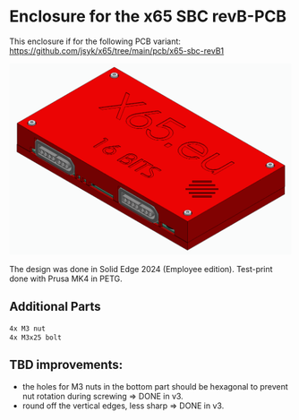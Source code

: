 Enclosure for the x65 SBC revB-PCB
=====================================

This enclosure if for the following PCB variant:
https://github.com/jsyk/x65/tree/main/pcb/x65-sbc-revB1

![Preview of the box](preview-box.png)

The design was done in Solid Edge 2024 (Employee edition).
Test-print done with Prusa MK4 in PETG.

## Additional Parts

    4x M3 nut
    4x M3x25 bolt

## TBD improvements:
- the holes for M3 nuts in the bottom part should be hexagonal to prevent nut rotation during screwing => DONE in v3.
- round off the vertical edges, less sharp => DONE in v3.

